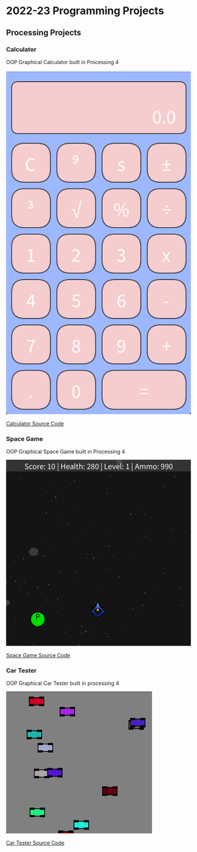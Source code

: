 # 2022-23 Programming Projects

## Processing Projects

### Calculator

OOP Graphical Calculator built in Processing 4

![Running Calculator](https://github.com/andrewhopkins9/programingportfolio/blob/main/images/calc.png?raw=true)

[Calculator Source Code](https://github.com/andrewhopkins9/programingportfolio/tree/main/src/calc)

### Space Game

OOP Graphical Space Game built in Processing 4

![Running Game](https://github.com/andrewhopkins9/programingportfolio/blob/main/images/SpaceGame.png?raw=true)

[Space Game Source Code](https://github.com/andrewhopkins9/programingportfolio/tree/main/src/SpaceGame)

### Car Tester

OOP Graphical Car Tester built in processing 4

![Running Game](https://github.com/andrewhopkins9/programingportfolio/blob/main/images/CarTester.png?raw=true)

[Car Tester Source Code](https://github.com/andrewhopkins9/programingportfolio/tree/main/src/CarTester)
